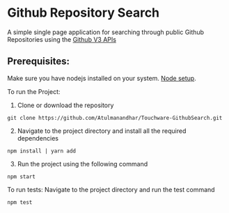 # Github Repository Search
A simple single page application for searching through public Github Repositories using the  [Github V3 APIs](https://docs.github.com/en/rest)

## Prerequisites:
Make sure you have nodejs installed on your system. [Node setup](https://nodejs.org/en/).

To run the Project:
1. Clone or download the repository

``` 
git clone https://github.com/Atulmanandhar/Touchware-GithubSearch.git
```

2. Navigate to the project directory and install all the required dependencies
``` 
npm install | yarn add
```




3. Run the project using the following command

``` 
npm start
```



To run tests:
Navigate to the project directory and run the test command
``` 
npm test
```
